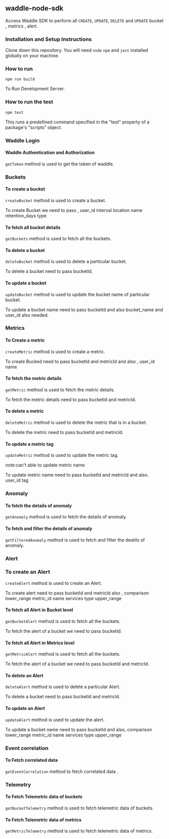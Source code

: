 ## waddle-node-sdk

Access Waddle SDK to perform all `CREATE`, `UPDATE`, `DELETE` and `UPDATE` bucket , metrics , alert.

### Installation and Setup Instructions

Clone down this repository. You will need `node` `npm` and `jest` installed globally on your machine.

### How to run

`npm run build`

To Run Development Server.

### How to run the test

`npm test`  

This runs a predefined command specified in the "test" property of a package's "scripts" object.

### Waddle Login

#### Waddle Authentication and Authorization

`getToken` method is used to get the token of waddle.

### Buckets

#### To create a bucket 

`createBucket` method is used to create a bucket.

To create Bucket we need to pass ,
        user_id
        interval
        location
        name
        retention_days
        type
        
#### To fetch all bucket details

`getBuckets` method is used to fetch all the buckets.

#### To delete a bucket

`deleteBucket` method is used to delete a particular bucket.

To delete a bucket need to pass bucketId.

#### To update a bucket

`updateBucket` method is used to update the bucket name of particular bucket.

To update a bucket name need to pass bucketId and also bucket_name and user_id also needed.

### Metrics

#### To Create a metric

`createMetric` method is used to create a metric.

To create Bucked need to pass bucketId and metricId and also ,
        user_id
        name

#### To fetch the metric details

`getMetric` method is used to fetch the metric details.

To fetch the metric details need to pass bucketId and metricId.

#### To delete a metric 

`deleteMetric` method is used to delete the metric that is in a bucket.

To delete the metric  need to pass bucketId and metricId.


#### To update a metric tag

`updateMetric` method is used to update the metric tag.

 note:can't able to update metric name

To update metric name need to pass bucketId and metricId and also.
        user_id
        tag

### Anomaly

#### To fetch the details of anomaly 

`getAnomaly` method is used to fetch the details of anomaly.

#### To fetch and filter the details of anomaly

`getFilteredAnomaly` method is used to fetch and filter the deatils of anomaly.


### Alert 

### To create an Alert 

`createAlert` method is used to create an Alert.

To create alert need to pass bucketId and metricId also ,
        comparison
        lower_range
        metric_id
        name
        services
        type
        upper_range
        
#### To fetch all Alert in Bucket level

`getBucketAlert` method is used to fetch all the buckets.

To fetch the alert of a bucket we need to pass bucketId.

#### To fetch all Alert in Metrics level

`getMetricAlert` method is used to fetch all the buckets.

To fetch the alert of a bucket we need to pass bucketId and metricId.

#### To delete an Alert

`deleteAlert` method is used to delete a particular Alert.

To delete a bucket need to pass bucketId and metricId.

#### To update an Alert

`updateAlert` method is used to update the alert.

To update a bucket name need to pass bucketId and also,
        comparison
        lower_range
        metric_id
        name
        services
        type
        upper_range

### Event correlation

#### To Fetch correlated data

`getEventCorrelation` method to fetch correlated data .

### Telemetry

#### To Fetch Telemetric data of buckets

`getBucketTelemetry` method is used to fetch telemetric data of buckets.

#### To Fetch Telemetric data of metrics

`getMetricTelemetry` method is used to fetch telemetric data of metrics.



